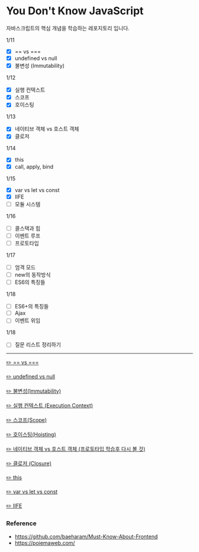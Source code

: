 # You Don't Know JavaScript
자바스크립트의 핵심 개념을 학습하는 레포지토리 입니다.


1/11

- [x]  == vs ===
- [x]  undefined vs null
- [x]  불변성 (Immutability)

1/12

- [x]  실행 컨텍스트
- [x]  스코프
- [x]  호이스팅

1/13

- [x]  네이티브 객체 vs 호스트 객체
- [x]  클로저

1/14

- [x]  this
- [x]  call, apply, bind

1/15

- [x]  var vs let vs const
- [x]  IIFE
- [ ]  모듈 시스템

1/16

- [ ]  콜스택과 힙
- [ ]  이벤트 루프
- [ ]  프로토타입

1/17

- [ ]  엄격 모드
- [ ]  new의 동작방식
- [ ]  ES6의 특징들

1/18

- [ ]  ES6+의 특징들
- [ ]  Ajax
- [ ]  이벤트 위임

1/18

- [ ]  질문 리스트 정리하기

---

[✏️ == vs ===](https://www.notion.so/vs-ae9de80a0dc549caa748b9e3c1a98e5b)

[✏️ undefined vs null](https://www.notion.so/undefined-vs-null-362ab8be73474ef3944508a637d9feab)

[✏️ 불변성(Immutability)](https://www.notion.so/Immutability-5588a2b0e4a347318dc8dc1f4c5f0483)

[✏️ 실행 컨텍스트 (Execution Context)](https://www.notion.so/Execution-Context-3a943fbd5cb34251b4cc8cdca885f558)

[✏️ 스코프(Scope)](https://www.notion.so/Scope-6862b588247440d8902b5ad191a10e55)

[✏️ 호이스팅(Hoisting)](https://www.notion.so/Hoisting-2c51a4072b0f44fb9badc5b55ac3ec68)

[✏️ 네이티브 객체 vs 호스트 객체 (프로토타입 학습후 다시 볼 것)](https://www.notion.so/vs-8c3fc6bfbfea4856840f4cced943c6b9)

[✏️ 클로저 (Closure)](https://www.notion.so/Closure-f398c9dbf1d44a5aafff1c6f64cd4e37)

[✏️ this](https://www.notion.so/this-ea19c0c9c27f48f48549f018a1cc067a)

[✏️ var vs let vs const](https://www.notion.so/var-vs-let-vs-const-cb553a6242c045ce9dd166c056055e35)

[✏️ IIFE](https://www.notion.so/IIFE-d25260719e6843568586142fd6a7f9f4)



### Reference
* https://github.com/baeharam/Must-Know-About-Frontend
* https://poiemaweb.com/


